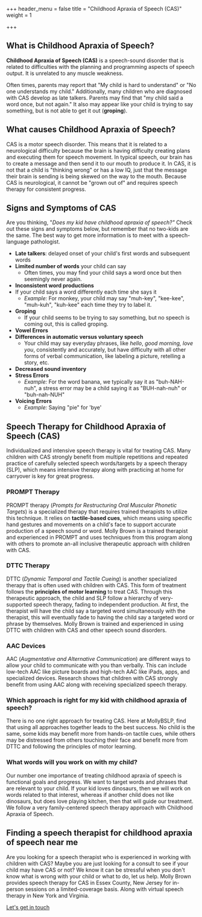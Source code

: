 +++
header_menu = false
title = "Childhood Apraxia of Speech (CAS)"
weight = 1

+++
## What is Childhood Apraxia of Speech?

**Childhood Apraxia of Speech (CAS)** is a speech-sound disorder that is related to difficulties with the planning and programming aspects of speech output. It is unrelated to any muscle weakness.

Often times, parents may report that "My child is hard to understand" or "No one understands my child." Additionally, many children who are diagnosed with CAS develop as late talkers. Parents may find that "my child said a word once, but not again." It also may appear like your child is trying to say something, but is not able to get it out (**groping**).

## What causes Childhood Apraxia of Speech?

CAS  is a motor speech disorder. This means that it is related to a neurological difficulty because the brain is having difficulty creating plans and executing them for speech movement. In typical speech, our brain has to create a message and then send it to our mouth to produce it. In CAS, it is not that a child is "thinking wrong" or has a low IQ, just that the message their brain is sending is being skewed on the way to the mouth. Because CAS is neurological, it cannot be "grown out of" and requires speech therapy for consistent progress.

## Signs and Symptoms of CAS

Are you thinking, "_Does my kid have childhood apraxia of speech?"_ Check out these signs and symptoms below, but remember that no two-kids are the same. The best way to get more information is to meet with a speech-language pathologist.

* **Late talkers**: delayed onset of your child's first words and subsequent words
* **Limited number of words** your child can say
  * Often times, you may find your child says a word once but then seemingly never again.
* **Inconsistent word productions**
* If your child says a word differently each time she says it
  * _Example:_ For monkey, your child may say "muh-key", "kee-kee", "muh-kuh", "kuh-kee" each time they try to label it.
* **Groping**
  * If your child seems to be trying to say something, but no speech is coming out, this is called groping.
* **Vowel Errors**
* **Differences in automatic versus voluntary speech**
  * Your child may say everyday phrases, like _hello_, _good morning, love you_, consistently and accurately, but have difficulty with all other forms of verbal communication, like labeling a picture, retelling a story, etc.
* **Decreased sound inventory**
* **Stress Errors**
  * _Example:_ For the word banana, we typically say it as "buh-NAH-nuh", a stress error may be a child saying it as "BUH-nah-nuh" or "buh-nah-NUH"
* **Voicing Errors**
  * _Example:_ Saying "pie" for 'bye'

## Speech Therapy for Childhood Apraxia of Speech (CAS)

Individualized and intensive speech therapy is vital for treating CAS. Many children with CAS strongly benefit from multiple repetitions and repeated practice of carefully selected speech words/targets by a speech therapy (SLP), which means intensive therapy along with practicing at home for carryover is key for great progress.

### PROMPT Therapy

PROMPT therapy (_Prompts for Restructuring Oral Muscular Phonetic Targets_) is a specialized therapy that requires trained therapists to utilize this technique. It relies on **tactile-based cues**, which means using specific hand gestures and movements on a child's face to support accurate production of a speech sound or word. Molly Brown is a trained therapist and experienced in PROMPT and uses techniques from this program along with others to promote an-all inclusive therapeutic approach with children with CAS.

### DTTC Therapy

DTTC (_Dynamic Temporal and Tactile Cueing_) is another specialized therapy that is often used with children with CAS. This form of treatment follows the **principles of motor learning** to treat CAS. Through this therapeutic approach, the child and SLP follow a hierarchy of very-supported speech therapy, fading to independent production. At first, the therapist will have the child say a targeted word simultaneously with the therapist, this will eventually fade to having the child say a targeted word or phrase by themselves. Molly Brown is trained and experienced in using DTTC with children with CAS and other speech sound disorders.

### AAC Devices

AAC (_Augmentative and Alternative Communication_) are different ways to allow your child to communicate with you than verbally. This can include low-tech AAC like picture boards and high-tech AAC like iPads, apps, and specialized devices. Research shows that children with CAS strongly benefit from using AAC along with receiving specialized speech therapy.

### Which approach is right for my kid with childhood apraxia of speech?

There is no one right approach for treating CAS. Here at MollyBSLP, find that using all approaches together leads to the best success. No child is the same, some kids may benefit more from hands-on tactile cues, while others may be distressed from others touching their face and benefit more from DTTC and following the principles of motor learning.

### What words will you work on with my child?

Our number one importance of treating childhood apraxia of speech is functional goals and progress. We want to target words and phrases that are relevant to your child. If your kid loves dinosaurs, then we will work on words related to that interest, whereas if another child does not like dinosaurs, but does love playing kitchen, then that will guide our treatment. We follow a very family-centered speech therapy approach with Childhood Apraxia of Speech.

## Finding a speech therapist for childhood apraxia of speech near me

Are you looking for a speech therapist who is experienced in working with children with CAS? Maybe you are just looking for a consult to see if your child may have CAS or not? We know it can be stressful when you don't know what is wrong with your child or what to do, let us help.  Molly Brown provides speech therapy for CAS in Essex County, New Jersey for in-person sessions on a limited-coverage basis. Along with virtual speech therapy in New York and Virginia.

[Let's get in touch](/#let-s-get-in-touch)